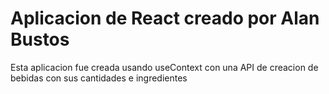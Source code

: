 # Aplicacion de React creado por Alan Bustos

Esta aplicacion fue creada usando useContext con una API de creacion de bebidas con sus cantidades e ingredientes